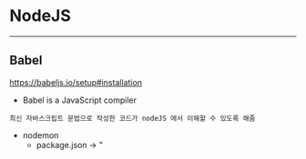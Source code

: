 # NodeJS

---

## Babel

https://babeljs.io/setup#installation

- Babel is a JavaScript compiler

```
최신 자바스크립트 문법으로 작성한 코드가 nodeJS 에서 이해할 수 있도록 해줌
```

- nodemon
  - package.json -> "

```

```
